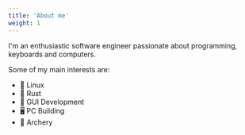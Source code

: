 ```yaml
---
title: 'About me'
weight: 1
---
```


I'm an enthusiastic software engineer passionate about programming, keyboards and computers.

Some of my main interests are:

- 🐧 Linux
- 🦀 Rust
- 🚀 GUI Development
- 🖥️ PC Building
- 🏹 Archery


